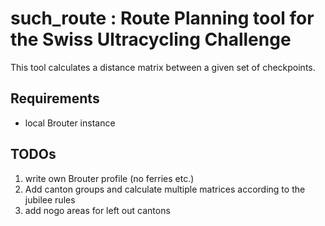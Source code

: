 such_route : Route Planning tool for the Swiss Ultracycling Challenge
=====================================================================
This tool calculates a distance matrix between a given set of checkpoints.


Requirements
------------
* local Brouter instance


TODOs
-----
1. write own Brouter profile (no ferries etc.)
2. Add canton groups and calculate multiple matrices according to the jubilee rules
3. add nogo areas for left out cantons
